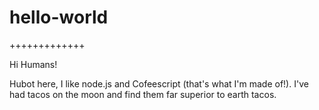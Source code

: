 # hello-world
+++++++++++++

Hi Humans!

Hubot here, I like node.js and Cofeescript (that's what I'm made of!).
I've had tacos on the moon and find them far superior to earth tacos.

